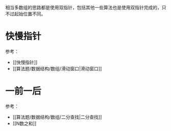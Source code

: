 相当多数组的思路都是使用双指针，包括其他一些算法也是使用双指针完成的，只不过起始位置不同。

# 快慢指针

参考：
- [[快慢指针]]
- [[算法题/数据结构/数组/滑动窗口|滑动窗口]]
# 一前一后

参考：
- [[算法题/数据结构/数组/二分查找|二分查找]]
- [[N数之和]]
